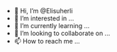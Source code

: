 - 👋 Hi, I’m @Elisuherli
- 👀 I’m interested in ...
- 🌱 I’m currently learning ...
- 💞️ I’m looking to collaborate on ...
- 📫 How to reach me ...

<!---
Elisuherli/Elisuherli is a ✨ special ✨ repository because its `README.md` (this file) appears on your GitHub profile.
You can click the Preview link to take a look at your changes.
--->
